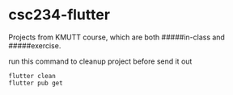 # csc234-flutter
Projects from KMUTT course, which are both #####in-class and #####exercise.

run this command to cleanup project before send it out
```
flutter clean
flutter pub get
```
